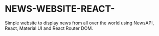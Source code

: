 # NEWS-WEBSITE-REACT-
Simple website to display news from all over the world using NewsAPI, React, Material UI and React Router DOM.
